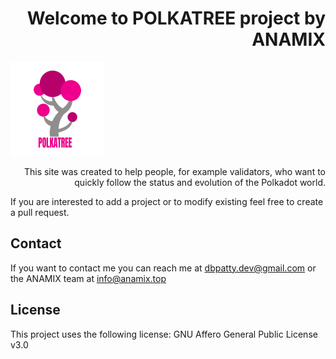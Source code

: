  <h1 align="right">Welcome to POLKATREE project by ANAMIX</h1>
<img src="https://github.com/dbpatty/polkatree/blob/master/polkatree/img/polkatree1.png" height="150px" /> 
<p width="300px"  align="right">This site was created to help people, for example validators, who want to quickly follow the status and evolution of the Polkadot world.
 
If you are interested to add a project or to modify existing feel free to create a pull request.</p>
 
 
 
 
 
 
 ## Contact

If you want to contact me you can reach me at <dbpatty.dev@gmail.com> or the ANAMIX team at  <info@anamix.top>

## License

This project uses the following license: GNU Affero General Public License v3.0
 
